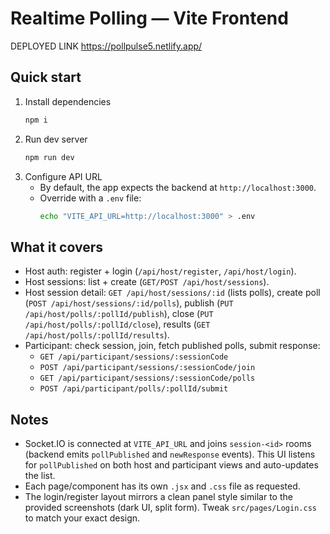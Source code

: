 # Realtime Polling — Vite Frontend

DEPLOYED LINK https://pollpulse5.netlify.app/
## Quick start
1. Install dependencies
   ```bash
   npm i
   ```
2. Run dev server
   ```bash
   npm run dev
   ```
3. Configure API URL
   - By default, the app expects the backend at `http://localhost:3000`.
   - Override with a `.env` file:
     ```bash
     echo "VITE_API_URL=http://localhost:3000" > .env
     ```

## What it covers
- Host auth: register + login (`/api/host/register`, `/api/host/login`).
- Host sessions: list + create (`GET/POST /api/host/sessions`).
- Host session detail: `GET /api/host/sessions/:id` (lists polls), create poll (`POST /api/host/sessions/:id/polls`), publish (`PUT /api/host/polls/:pollId/publish`), close (`PUT /api/host/polls/:pollId/close`), results (`GET /api/host/polls/:pollId/results`).
- Participant: check session, join, fetch published polls, submit response:
  - `GET /api/participant/sessions/:sessionCode`
  - `POST /api/participant/sessions/:sessionCode/join`
  - `GET /api/participant/sessions/:sessionCode/polls`
  - `POST /api/participant/polls/:pollId/submit`

## Notes
- Socket.IO is connected at `VITE_API_URL` and joins `session-<id>` rooms (backend emits `pollPublished` and `newResponse` events). This UI listens for `pollPublished` on both host and participant views and auto-updates the list.
- Each page/component has its own `.jsx` and `.css` file as requested.
- The login/register layout mirrors a clean panel style similar to the provided screenshots (dark UI, split form). Tweak `src/pages/Login.css` to match your exact design.
